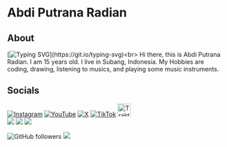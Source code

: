 # Abdi Putrana Radian
## About
[![Typing SVG](https://readme-typing-svg.demolab.com?font=Fira+Code&pause=1000&color=335DDD&center=true&vCenter=true&random=false&width=435&lines=Hi+there!+I'm+Abdi;I+am+a+programmer;I+do+anything+interesting;Connect+with+me!)](https://git.io/typing-svg)<br>
Hi there, this is Abdi Putrana Radian. I am 15 years old. I live in Subang, Indonesia. My Hobbies are coding, drawing, listening to musics, and playing some music instruments.

## Socials
[![Instagram](https://img.shields.io/badge/Instagram-%23E4405F.svg?logo=Instagram&logoColor=white)](https://instagram.com/abdiputranar)
[![YouTube](https://img.shields.io/badge/YouTube-%23FF0000.svg?logo=YouTube&logoColor=white)](https://youtube.com/@abdipr)
[![X](https://img.shields.io/badge/X-%23000000.svg?logo=X&logoColor=white)](https://twitter.com/abdiputranar)
[![TikTok](https://img.shields.io/badge/TikTok-%23000000.svg?logo=TikTok&logoColor=white)](https://www.tiktok.com/@abdiputranar)
<a href="https://trakteer.id/abdipr" target="_blank"><img id="wse-buttons-preview" src="https://cdn.trakteer.id/images/embed/trbtn-red-1.png?date=18-11-2023" height="30" style="border: 0px; height: 30px;" alt="Trakteer Saya"></a>
<br>
![](https://github-readme-stats.vercel.app/api?username=abdipr&theme=dark&hide_border=false&include_all_commits=false&count_private=false)
![](https://github-readme-streak-stats.herokuapp.com/?user=abdipr&theme=dark&hide_border=false)
![](https://github-readme-stats.vercel.app/api/top-langs/?username=abdipr&theme=dark&hide_border=false&include_all_commits=false&count_private=false&layout=compact)

![GitHub followers](https://img.shields.io/github/followers/abdipr)
![](https://komarev.com/ghpvc/?username=abdipr&style=flat)
